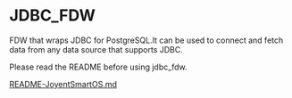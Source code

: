 JDBC_FDW
========

FDW that wraps JDBC for PostgreSQL.It can be used to connect and fetch data from any data source that supports JDBC.

Please read the README before using jdbc_fdw.

[README-JoyentSmartOS.md](README-JoyentSmartOS.md)

